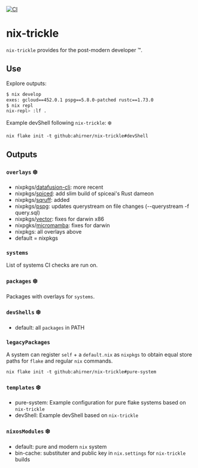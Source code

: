 [![CI](https://github.com/ahirner/nix-trickle/actions/workflows/ci.yml/badge.svg)](https://github.com/ahirner/nix-trickle/actions/workflows/ci.yml)
# nix-trickle

`nix-trickle` provides for the post-modern developer ™️.

## Use

Explore outputs:

```sh
$ nix develop
exes: gcloud==452.0.1 pspg==5.8.0-patched rustc==1.73.0
$ nix repl
nix-repl> :lf .
```

Example devShell following `nix-trickle`: ❄️

```
nix flake init -t github:ahirner/nix-trickle#devShell
```

## Outputs

### `overlays` ❄️

- nixpkgs/[datafusion-cli](https://datafusion.apache.org/user-guide/cli): more recent
- nixpkgs/[spiced](https://docs.spiceai.org): add slim build of spiceai's Rust dameon
- nixpkgs/[sqruff](https://github.com/quarylabs/sqruff): added
- nixpkgs/[pspg](https://github.com/okbob/pspg): updates querystream on file changes (--querystream -f query.sql)
- nixpkgs/[vector](https://vector.dev): fixes for darwin x86
- nixpgks/[micromamba](https://github.com/mamba-org/micromamba-releases): fixes for darwin
- nixpkgs: all overlays above
- default = nixpkgs


### `systems`

List of systems CI checks are run on.


### `packages` ❄️

Packages with overlays for `systems`.


### `devShells` ❄️

- default: all `packages` in PATH


### `legacyPackages`

A system can register `self` + a `default.nix` as `nixpkgs` to obtain equal store
paths for `flake` and regular `nix` commands.

```
nix flake init -t github:ahirner/nix-trickle#pure-system
```

### `templates` ❄️

- pure-system: Example configuration for pure flake systems based on `nix-trickle`
- devShell: Example devShell based on `nix-trickle`


### `nixosModules` ❄️

- default: pure and modern `nix` system
- bin-cache: substituter and public key in `nix.settings` for `nix-trickle` builds
